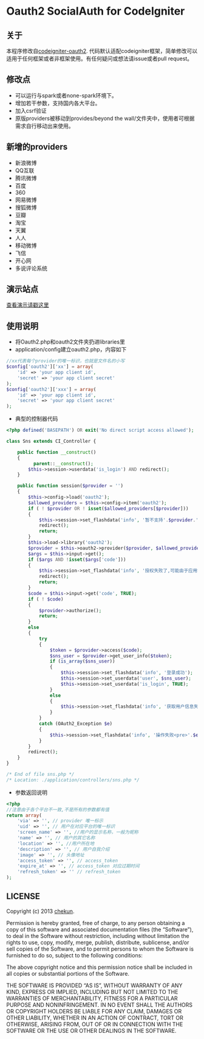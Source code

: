 # Oauth2 SocialAuth for CodeIgniter

## 关于

本程序修改自[codeigniter-oauth2](https://github.com/philsturgeon/codeigniter-oauth2).
代码默认适配codeigniter框架，简单修改可以适用于任何框架或者非框架使用。有任何疑问或想法请issue或者pull request。


## 修改点

* 可以运行与spark或者none-spark环境下。
* 增加若干参数，支持国内各大平台。
* 加入csrf验证
* 原版providers被移动到provides/beyond the wall/文件夹中，使用者可根据需求自行移动出来使用。

## 新增的providers

* 新浪微博
* QQ互联
* 腾讯微博
* 百度
* 360
* 网易微博
* 搜狐微博
* 豆瓣
* 淘宝
* 天翼
* 人人
* 移动微博
* 飞信
* 开心网
* 多说评论系统

## 演示站点

[查看演示请戳这里](http://oauth24codeigniter.sinaapp.com/)

## 使用说明

* 将Oauth2.php和oauth2文件夹扔进libraries里
* application/config建立oauth2.php，内容如下

```php
//xx代表每个provider的唯一标识，也就是文件名的小写
$config['oauth2']['xx'] = array(
	'id' => 'your app client id',
	'secret' => 'your app client secret'
);
$config['oauth2']['xxx'] = array(
	'id' => 'your app client id',
	'secret' => 'your app client secret'
);
```
* 典型的控制器代码

```php
<?php defined('BASEPATH') OR exit('No direct script access allowed');

class Sns extends CI_Controller {

    public function __construct()
    {
          parent::__construct();
        $this->session->userdata('is_login') AND redirect();
    }

    public function session($provider = '')
    {
        $this->config->load('oauth2');
        $allowed_providers = $this->config->item('oauth2');
        if ( ! $provider OR ! isset($allowed_providers[$provider]))
        {
            $this->session->set_flashdata('info', '暂不支持'.$provider.'方式登录.');
            redirect();
            return;
        }
        $this->load->library('oauth2');
        $provider = $this->oauth2->provider($provider, $allowed_providers[$provider]);
        $args = $this->input->get();
        if ($args AND !isset($args['code']))
        {
            $this->session->set_flashdata('info', '授权失败了,可能由于应用设置问题或者用户拒绝授权.<br />具体原因:<br />'.json_encode($args));
            redirect();
            return;
        }
        $code = $this->input->get('code', TRUE);
        if ( ! $code)
        {
            $provider->authorize();
            return;
        }
        else
        {
            try
            {
                $token = $provider->access($code);
                $sns_user = $provider->get_user_info($token);
                if (is_array($sns_user))
                {
                    $this->session->set_flashdata('info', '登录成功');
                    $this->session->set_userdata('user', $sns_user);
                    $this->session->set_userdata('is_login', TRUE);
                }
                else
                {
                    $this->session->set_flashdata('info', '获取用户信息失败');
                }
            }
            catch (OAuth2_Exception $e)
            {
                $this->session->set_flashdata('info', '操作失败<pre>'.$e.'</pre>');
            }
        }
        redirect();
    }
}

/* End of file sns.php */
/* Location: ./application/controllers/sns.php */
```

* 参数返回说明

```php
<?php 
//注意由于各个平台不一致,不是所有的参数都有值
return array(
    'via' => '', // provider 唯一标示
    'uid' => '', // 用户在对应平台的唯一标识
    'screen_name' => '', //用户的显示名称，一般为昵称
    'name' => '', // 用户的其它名称
    'location' => '', //用户所在地
    'description' => '', // 用户自我介绍
    'image' => '', // 头像地址
    'access_token' => '', // access_token
    'expire_at' => '', // access_token 对应过期时间
    'refresh_token' => '' // refresh_token
);
```

## LICENSE
Copyright (c) 2013 [chekun](https://github.com/chekun).

Permission is hereby granted, free of charge, to any person obtaining a copy of this software and associated documentation files (the “Software”), to deal in the Software without restriction, including without limitation the rights to use, copy, modify, merge, publish, distribute, sublicense, and/or sell copies of the Software, and to permit persons to whom the Software is furnished to do so, subject to the following conditions:

The above copyright notice and this permission notice shall be included in all copies or substantial portions of the Software.

THE SOFTWARE IS PROVIDED “AS IS”, WITHOUT WARRANTY OF ANY KIND, EXPRESS OR IMPLIED, INCLUDING BUT NOT LIMITED TO THE WARRANTIES OF MERCHANTABILITY, FITNESS FOR A PARTICULAR PURPOSE AND NONINFRINGEMENT. IN NO EVENT SHALL THE AUTHORS OR COPYRIGHT HOLDERS BE LIABLE FOR ANY CLAIM, DAMAGES OR OTHER LIABILITY, WHETHER IN AN ACTION OF CONTRACT, TORT OR OTHERWISE, ARISING FROM, OUT OF OR IN CONNECTION WITH THE SOFTWARE OR THE USE OR OTHER DEALINGS IN THE SOFTWARE.
